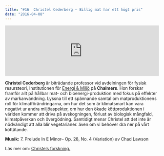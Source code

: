 ```yaml
---
title: "#16  Christel Cederberg – Billig mat har ett högt pris"
date: "2016-04-08"
---
```


<iframe src="https://w.soundcloud.com/player/?url=https%3A//api.soundcloud.com/tracks/257890947&amp;color=001665&amp;amp;auto_play=false&amp;amp;hide_related=false&amp;show_comments=true&amp;show_user=true&amp;show_reposts=false" width="100%" height="166" frameborder="no" scrolling="no"></iframe>

**Christel Cederberg** är biträdande professor vid avdelningen för fysisk resursteori, Institutionen för [Energi & Miljö](http://www.chalmers.se/sv/institutioner/ee/Sidor/default.aspx) på **Chalmers**. Hon forskar framför allt på hållbar mat- och bioenergi-produktion med fokus på effekter av markanvändning. Lyssna till ett spännande samtal om matproduktionens roll för klimatförändringarna, om hur det som är klimatsmart kan vara negativt ur andra miljöaspekter, om hur den ökade köttproduktionen i världen kommer att driva på avskogningen, förlust av biologisk mångfald, klimatpåverkan och övergödning. Samtidigt menar Christel att det inte är nödvändigt att alla blir vegetarianer. även om vi behöver dra ner på vårt köttätande.

**Musik:** 7. Prelude In E Minor– Op. 28, No. 4 (Variation) av Chad Lawson

Läs mer om: [Christels forskning.](https://www.chalmers.se/sv/personal/Sidor/christel-cederberg.aspx)
